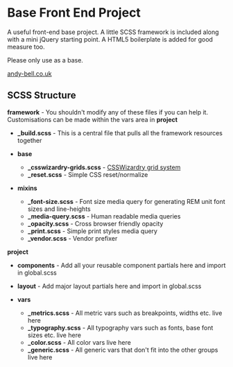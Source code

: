 Base Front End Project
======================

A useful front-end base project. A little SCSS framework is included along with a mini jQuery starting point. A HTML5 boilerplate is added for good measure too.

Please only use as a base. 

[andy-bell.co.uk](http://andy-bell.co.uk)

SCSS Structure
--------------


**framework** - You shouldn't modify any of these files if you can help it. Customisations can be made within the vars area in **project**

- **_build.scss** - This is a central file that pulls all the framework resources together

- **base** 
	- **_csswizardry-grids.scss** - [CSSWizardry grid system](https://github.com/csswizardry/csswizardry-grids)
	- **_reset.scss** - Simple CSS reset/normalize

- **mixins**
	- **_font-size.scss** - Font size media query for generating REM unit font sizes and line-heights
	- **_media-query.scss** - Human readable media queries
	- **_opacity.scss** - Cross browser friendly opacity
	- **_print.scss** - Simple print styles media query
	- **_vendor.scss** - Vendor prefixer
	

**project**
	
- **components** - Add all your reusable component partials here and import in global.scss

- **layout** - Add major layout partials here and import in global.scss

- **vars** 
	- **_metrics.scss** - All metric vars such as breakpoints, widths etc. live here
	- **_typography.scss** - All typography vars such as fonts, base font sizes etc. live here
	- **_color.scss** - All color vars live here
	- **_generic.scss** - All generic vars that don't fit into the other groups live here